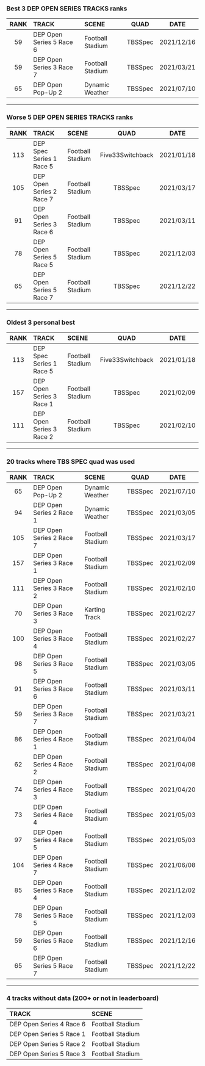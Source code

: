 ### Best 3 DEP OPEN SERIES TRACKS ranks
|RANK|TRACK|SCENE|QUAD|DATE|
|:---:|:---|:---|:---:|:---:|
|59|DEP Open Series 5 Race 6|Football Stadium|TBSSpec|2021/12/16|
|59|DEP Open Series 3 Race 7|Football Stadium|TBSSpec|2021/03/21|
|65|DEP Open Pop-Up 2|Dynamic Weather|TBSSpec|2021/07/10|
---
### Worse 5 DEP OPEN SERIES TRACKS ranks
|RANK|TRACK|SCENE|QUAD|DATE|
|:---:|:---|:---|:---:|:---:|
|113|DEP Spec Series 1 Race 5|Football Stadium|Five33Switchback|2021/01/18|
|105|DEP Open Series 2 Race 7|Football Stadium|TBSSpec|2021/03/17|
|91|DEP Open Series 3 Race 6|Football Stadium|TBSSpec|2021/03/11|
|78|DEP Open Series 5 Race 5|Football Stadium|TBSSpec|2021/12/03|
|65|DEP Open Series 5 Race 7|Football Stadium|TBSSpec|2021/12/22|
---
### Oldest 3 personal best
|RANK|TRACK|SCENE|QUAD|DATE|
|:---:|:---|:---|:---:|:---:|
|113|DEP Spec Series 1 Race 5|Football Stadium|Five33Switchback|2021/01/18|
|157|DEP Open Series 3 Race 1|Football Stadium|TBSSpec|2021/02/09|
|111|DEP Open Series 3 Race 2|Football Stadium|TBSSpec|2021/02/10|
---
### 20 tracks where TBS SPEC quad was used
|RANK|TRACK|SCENE|QUAD|DATE|
|:---:|:---|:---|:---:|:---:|
|65|DEP Open Pop-Up 2|Dynamic Weather|TBSSpec|2021/07/10|
|94|DEP Open Series 2 Race 1|Dynamic Weather|TBSSpec|2021/03/05|
|105|DEP Open Series 2 Race 7|Football Stadium|TBSSpec|2021/03/17|
|157|DEP Open Series 3 Race 1|Football Stadium|TBSSpec|2021/02/09|
|111|DEP Open Series 3 Race 2|Football Stadium|TBSSpec|2021/02/10|
|70|DEP Open Series 3 Race 3|Karting Track|TBSSpec|2021/02/27|
|100|DEP Open Series 3 Race 4|Football Stadium|TBSSpec|2021/02/27|
|98|DEP Open Series 3 Race 5|Football Stadium|TBSSpec|2021/03/05|
|91|DEP Open Series 3 Race 6|Football Stadium|TBSSpec|2021/03/11|
|59|DEP Open Series 3 Race 7|Football Stadium|TBSSpec|2021/03/21|
|86|DEP Open Series 4 Race 1|Football Stadium|TBSSpec|2021/04/04|
|62|DEP Open Series 4 Race 2|Football Stadium|TBSSpec|2021/04/08|
|74|DEP Open Series 4 Race 3|Football Stadium|TBSSpec|2021/04/20|
|73|DEP Open Series 4 Race 4|Football Stadium|TBSSpec|2021/05/03|
|97|DEP Open Series 4 Race 5|Football Stadium|TBSSpec|2021/05/03|
|104|DEP Open Series 4 Race 7|Football Stadium|TBSSpec|2021/06/08|
|85|DEP Open Series 5 Race 4|Football Stadium|TBSSpec|2021/12/02|
|78|DEP Open Series 5 Race 5|Football Stadium|TBSSpec|2021/12/03|
|59|DEP Open Series 5 Race 6|Football Stadium|TBSSpec|2021/12/16|
|65|DEP Open Series 5 Race 7|Football Stadium|TBSSpec|2021/12/22|
---
### 4 tracks without data (200+ or not in leaderboard)
|TRACK|SCENE|
|:---|:---|
|DEP Open Series 4 Race 6|Football Stadium|
|DEP Open Series 5 Race 1|Football Stadium|
|DEP Open Series 5 Race 2|Football Stadium|
|DEP Open Series 5 Race 3|Football Stadium|
